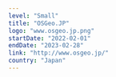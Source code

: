 ```yaml
---
level: "Small"
title: "OSGeo.JP"
logo: "www.osgeo.jp.png"
startDate: "2022-02-01"
endDate: "2023-02-28"
link: "http://www.osgeo.jp/"
country: "Japan"
---
```

